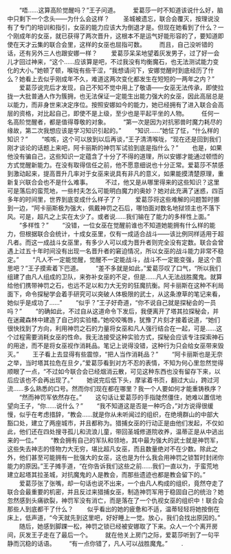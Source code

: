 　　“唔……这算高阶觉醒吗？”王子问道。
　　爱葛莎一时不知道该说什么好，脑中只剩下一个念头——为什么会这样？
　　圣城被遗忘，联合会覆灭，按理说没有了专门的培训和指引，女巫的能力应该大为倒退才是。但现在她看到了什么？一个刚成年的女巫，就已获得了两次晋升，这根本不是运气好能形容的了，要知道即使在天才云集的联合会里，这样的女巫也屈指可数。
　　而且，自己没听错的话，还有另外三人也跟安娜一样？
　　爱葛莎呆呆地望着灰发男子，过了好一会儿才回过神来，“这个……应该算是吧，不过我没有均衡魔石，也无法测试能力变化的大小。”她顿了顿，喉咙有些干涩，“我想请问下，安娜觉醒时到底经历了什么？她看上去似乎刚成年不久，难道这两次变化都发生在短短的一两年之内？”
　　爱葛莎说完后才发现，自己不知不觉中用上了敬语——女巫无法传承，即使拉拢一大批普通人作为簇拥，也无法保证一定能生出能力强大的女巫，因此高层总是以能力，而非身世来决定序位。按照安娜如今的能力，她已经拥有了进入联合会高层的资格，对比起自己，即使不是上级，至少也是平起平坐的人物。
　　任何一名高阶觉醒者，都是值得尊敬的对象。
　　“第一次是因为对抗邪兽时魔力耗尽的缘故，第二次我想应该是学习知识引起的。”
　　“知识……”她怔了怔，“什么样的知识？”
　　“咳咳，这个可以放到以后再谈，”王子清清喉咙，“现在还是回到我们刚才谈论的话题上来吧，阿卡丽斯的神罚军试验到底是指什么？”
　　也是，如果他没有骗自己，这些知识一定蕴含了十分了不得的道理，所以安娜才能通过顿悟的方式觉醒新能力。在没有取得信任之前，他不愿意细说也十分正常。爱葛莎不禁感到激动起来，提高晋升几率对于女巫来说具有非凡的意义，如果能摸清楚原理，重新复兴联合会也不是什么难事。
　　不过，他又是从哪里得来的这些知识？这里可是落后的蛮荒地，一些村夫怎么可能明白魔力的奥妙？她对此充满了迷惑，四百多年的时间里，世界到底变成什么样子了？
　　爱葛莎将这些难解的问题暂时挪到一边，“阿卡丽斯极为强大，佩戴神罚之石后，哪怕面对数名地狱领主也不落下风。可是，超凡之上实在太少了。或者说……我们输在了能力的多样性上面。”
　　“多样性？”
　　“没错，一位女巫在觉醒前谁也不知道她能拥有什么样的能力，但根据联合会统计，十成女巫里，仅有一成适合战斗——该比例同样适用于超凡者。而这一成战斗女巫里，有多少人可以成为晋升者则完全没有定数。联合会曾遇上过五十年时间没有出现一名晋升者的窘迫情况，所以女巫的战斗能力非常不稳定。”
　　“凡人不一定能觉醒，觉醒不一定能战斗，战斗不一定能变强，是这个意思吧？”王子摸索着下巴道。
　　“差不多就是如此，”爱葛莎叹了口气，“所以我们组建了由凡人组成的卫队，来弥补女巫的不足，但是……凡人无法战胜魔鬼。就算给他们携带神罚之石，也远不足以和力大无穷的狂魔抗衡。阿卡丽斯在这种不利局面下，命令探秘学会着手研究可以突破人体极限的武士，从这条潦草的笔记来看，她似乎是成功了……”
　　“似乎？”王子好奇道，“你不说自己就是探秘会的一员吗？”
　　“的确如此，不过自从这道命令下发后，我便离开了塔其拉探秘会，并在迷藏森林中建造了自己的实验楼。”她咬咬嘴唇，犹豫了片刻才接着说道，“她们很快找到了方向，利用神罚之石的力量将女巫和凡人强行结合在一起，可是……这个过程需要消耗女巫的性命。我无法接受这种实验方式，探秘会应该专注探索神石的用途，而不是将女巫视作消耗品。笔记上说得没错，这种行为只会给女巫带来毁灭。”
　　王子看上去显得有些震惊，“把人当作消耗品？”
　　“阿卡丽斯也是无奈之举，当时塔其拉危在旦夕，”爱葛莎看到对方不忍的表情，不知为何心里忽然觉得顺眼了一点，“不过如今联合会已经烟消云散，可见这种东西也没有留存下来，以后应该也不会再出现了。”
　　她说完后低下头，摩挲着书页，翻过大山，跨过河流……多么熟悉的口号。然而你们现在都在哪里？我一个人要如何才能重铸秩序？
　　“然而神罚军依然存在。”
　　这句话让爱葛莎的手指陡然僵住，她难以置信地望向王子，“你……说什么？”
　　“我不知道这是否是一种巧合，”对方说得很缓慢，似乎在考虑措辞，“教会……就是你从未听闻过的组织，在绝境群山的中部大豁口处，建立了两座城市，并且都称为。猎捕女巫的行动正是由他们发起，不仅如此，他们还在四处搜寻孤儿和流浪儿童，带回圣城修道院收养，温蒂正是从中逃出来的一位。”
　　“教会拥有自己的军队和领地，其中最为强大的武士就是神罚军，这些失去神志的怪物力大无穷，堪比超凡女巫，而且数量绝对不在少数。除此之外，他们甚至可能拥有一批强大的女巫，这也是为什么我会用神罚之锁暂时封闭你能力的原因。”王子摊手道，“在你告诉我们这些之前……我们一直以为，于蛮荒地建立起塔其拉圣城，对抗魔鬼的人是教会，而那些遗迹也都是教会留下的。”
　　爱葛莎张了张嘴，却一句话也说不出来，一个由凡人构成的组织，竟然夺走了联合会最重要的机密，并且反过来猎捕女巫，制造神罚军用于稳固自己的统治？她忽然感到头痛欲裂，神罚军没有消亡，而是落在了一个仇视女巫的组织中！联合会那些人到底都干了什么？
　　似乎看出的她的疲惫和不适，温蒂轻轻将她按倒在床上，低声道，“今天就先到这里吧，好好睡上一觉。放心，我们会找出原因的。”
　　随后，她感到脚踝一松，神罚之锁已经被安娜取了下来。众人一个个离开房间，灰发王子走在了最后一个。
　　就在他关上房门之际，爱葛莎听到了一句平静而沉稳的话语。
　　“有一点你错了，凡人可以战胜魔鬼。”
　　.